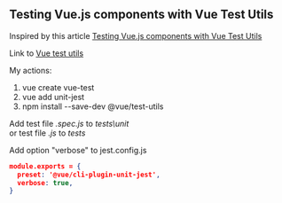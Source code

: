 ## Testing Vue.js components with Vue Test Utils  ##
Inspired by this article [Testing Vue.js components with Vue Test Utils](https://blog.logrocket.com/testing-vue-js-components-vue-test-utils/)


Link to [Vue test utils](https://test-utils.vuejs.org/guide/)


My actions:  
1. vue create vue-test
2. vue add unit-jest
3. npm install --save-dev @vue/test-utils

Add test file *.spec.js* to *tests\unit*  
or test file *.js* to *tests*  

Add option "verbose" to jest.config.js
```json
module.exports = {  
  preset: '@vue/cli-plugin-unit-jest',  
  verbose: true,  
}
```